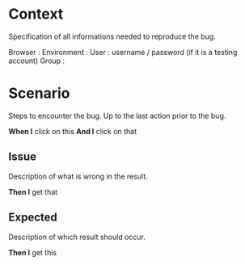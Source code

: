 # Context

Specification of all informations needed to reproduce the bug.

Browser : 
Environment : 
User : username / password (if it is a testing account)
Group :

# Scenario

Steps to encounter the bug. Up to the last action prior to the bug.

**When I** click on this
**And I** click on that

## Issue

Description of what is wrong in the result.

**Then I** get that

## Expected

Description of which result should occur.

**Then I** get this
